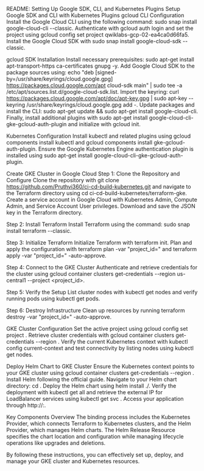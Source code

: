 README: Setting Up Google SDK, CLI, and Kubernetes Plugins
Setup Google SDK and CLI with Kubernetes Plugins
gcloud CLI Configuration
Install the Google Cloud CLI using the following command: sudo snap install google-cloud-cli --classic. Authenticate with gcloud auth login and set the project using gcloud config set project qwiklabs-gcp-02-ea4ca0d66fa5. Install the Google Cloud SDK with sudo snap install google-cloud-sdk --classic.

gcloud SDK Installation
Install necessary prerequisites: sudo apt-get install apt-transport-https ca-certificates gnupg -y. Add Google Cloud SDK to the package sources using: echo "deb [signed-by=/usr/share/keyrings/cloud.google.gpg] https://packages.cloud.google.com/apt cloud-sdk main" | sudo tee -a /etc/apt/sources.list.d/google-cloud-sdk.list. Import the keyring: curl https://packages.cloud.google.com/apt/doc/apt-key.gpg | sudo apt-key --keyring /usr/share/keyrings/cloud.google.gpg add -. Update packages and install the CLI: sudo apt-get update && sudo apt-get install google-cloud-cli. Finally, install additional plugins with sudo apt-get install google-cloud-cli-gke-gcloud-auth-plugin and initialize with gcloud init.

Kubernetes Configuration
Install kubectl and related plugins using gcloud components install kubectl and gcloud components install gke-gcloud-auth-plugin. Ensure the Google Kubernetes Engine authentication plugin is installed using sudo apt-get install google-cloud-cli-gke-gcloud-auth-plugin.

Create GKE Cluster in Google Cloud
Step 1: Clone the Repository and Configure
Clone the repository with git clone https://github.com/Pruthvi360/ci-cd-build-kubernetes.git and navigate to the Terraform directory using cd ci-cd-build-kubernetes/terraform-gke. Create a service account in Google Cloud with Kubernetes Admin, Compute Admin, and Service Account User privileges. Download and save the JSON key in the Terraform directory.

Step 2: Install Terraform
Install Terraform using the command: sudo snap install terraform --classic.

Step 3: Initialize Terraform
Initialize Terraform with terraform init. Plan and apply the configuration with terraform plan -var "project_id=<your-project-id>" and terraform apply -var "project_id=<your-project-id>" -auto-approve.

Step 4: Connect to the GKE Cluster
Authenticate and retrieve credentials for the cluster using gcloud container clusters get-credentials <gke-cluster-name> --region us-central1 --project <project_id>.

Step 5: Verify the Setup
List cluster nodes with kubectl get nodes and verify running pods using kubectl get pods.

Step 6: Destroy Infrastructure
Clean up resources by running terraform destroy -var "project_id=<your-project-id>" -auto-approve.

GKE Cluster Configuration
Set the active project using gcloud config set project <project-id>. Retrieve cluster credentials with gcloud container clusters get-credentials <cluster-name> --region <region>. Verify the current Kubernetes context with kubectl config current-context and test connectivity by listing nodes using kubectl get nodes.

Deploy Helm Chart to GKE Cluster
Ensure the Kubernetes context points to your GKE cluster using gcloud container clusters get-credentials <cluster-name> --region <region>. Install Helm following the official guide. Navigate to your Helm chart directory: cd <chart-directory>. Deploy the Helm chart using helm install <release-name> ./<chart-directory>. Verify the deployment with kubectl get all and retrieve the external IP for LoadBalancer services using kubectl get svc <service-name>. Access your application through http://<EXTERNAL-IP>:<PORT>.

Key Components Overview
The binding process includes the Kubernetes Provider, which connects Terraform to Kubernetes clusters, and the Helm Provider, which manages Helm charts. The Helm Release Resource specifies the chart location and configuration while managing lifecycle operations like upgrades and deletions.

By following these instructions, you can effectively set up, deploy, and manage your GKE cluster and Kubernetes resources.
